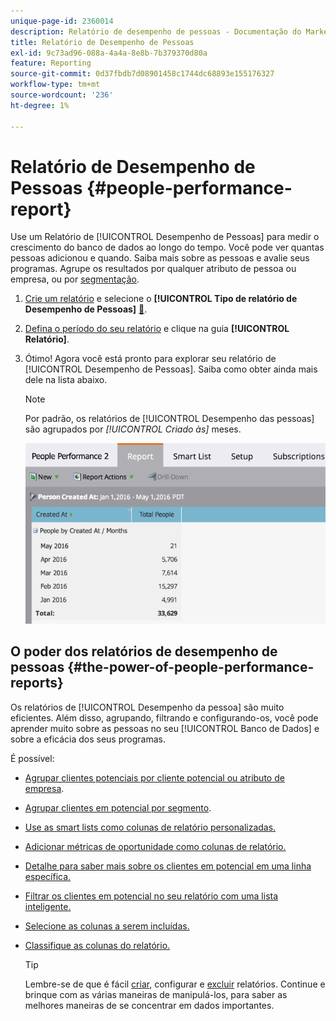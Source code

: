 ```yaml
---
unique-page-id: 2360014
description: Relatório de desempenho de pessoas - Documentação do Marketo - Documentação do produto
title: Relatório de Desempenho de Pessoas
exl-id: 9c73ad96-088a-4a4a-8e8b-7b379370d80a
feature: Reporting
source-git-commit: 0d37fbdb7d08901458c1744dc68893e155176327
workflow-type: tm+mt
source-wordcount: '236'
ht-degree: 1%

---
```


# Relatório de Desempenho de Pessoas {#people-performance-report}

Use um Relatório de [!UICONTROL Desempenho de Pessoas] para medir o crescimento do banco de dados ao longo do tempo. Você pode ver quantas pessoas adicionou e quando. Saiba mais sobre as pessoas e avalie seus programas. Agrupe os resultados por qualquer atributo de pessoa ou empresa, ou por [segmentação](/help/marketo/product-docs/personalization/segmentation-and-snippets/segmentation/create-a-segmentation.md).

1. [Crie um relatório](/help/marketo/product-docs/reporting/basic-reporting/creating-reports/create-a-report-in-a-program.md) e selecione o **[!UICONTROL Tipo de relatório de Desempenho de Pessoas]** [&#128279;](/help/marketo/product-docs/reporting/basic-reporting/report-types/report-type-overview.md).

1. [Defina o período do seu relatório](/help/marketo/product-docs/reporting/basic-reporting/editing-reports/change-a-report-time-frame.md) e clique na guia **[!UICONTROL Relatório]**.

1. Ótimo! Agora você está pronto para explorar seu relatório de [!UICONTROL Desempenho de Pessoas]. Saiba como obter ainda mais dele na lista abaixo.

   >[!NOTE]
   >
   >Por padrão, os relatórios de [!UICONTROL Desempenho das pessoas] são agrupados por *[!UICONTROL Criado às]* meses.

   ![](assets/one.png)

## O poder dos relatórios de desempenho de pessoas {#the-power-of-people-performance-reports}

Os relatórios de [!UICONTROL Desempenho da pessoa] são muito eficientes. Além disso, agrupando, filtrando e configurando-os, você pode aprender muito sobre as pessoas no seu [!UICONTROL Banco de Dados] e sobre a eficácia dos seus programas.

É possível:

* [Agrupar clientes potenciais por cliente potencial ou atributo de empresa](/help/marketo/product-docs/reporting/basic-reporting/report-activity/group-person-reports-by-attribute.md).
* [Agrupar clientes em potencial por segmento](/help/marketo/product-docs/personalization/segmentation-and-snippets/segmentation/group-person-reports-by-segment.md).
* [Use as smart lists como colunas de relatório personalizadas.](/help/marketo/product-docs/reporting/basic-reporting/editing-reports/add-custom-columns-to-a-person-report.md)
* [Adicionar métricas de oportunidade como colunas de relatório.](/help/marketo/product-docs/reporting/basic-reporting/editing-reports/add-opportunity-columns-to-a-lead-report.md)
* [Detalhe para saber mais sobre os clientes em potencial em uma linha específica.](/help/marketo/product-docs/reporting/basic-reporting/report-activity/drill-down-in-a-people-performance-report.md)
* [Filtrar os clientes em potencial no seu relatório com uma lista inteligente.](/help/marketo/product-docs/reporting/basic-reporting/editing-reports/filter-people-in-a-report-with-a-smart-list.md)
* [Selecione as colunas a serem incluídas.](/help/marketo/product-docs/reporting/basic-reporting/editing-reports/select-report-columns.md)
* [Classifique as colunas do relatório.](/help/marketo/product-docs/reporting/basic-reporting/editing-reports/sort-report-on-columns.md)

  >[!TIP]
  >
  >Lembre-se de que é fácil [criar](/help/marketo/product-docs/reporting/basic-reporting/creating-reports/create-a-report-in-a-program.md), configurar e [excluir](/help/marketo/product-docs/reporting/basic-reporting/report-activity/delete-a-report.md) relatórios. Continue e brinque com as várias maneiras de manipulá-los, para saber as melhores maneiras de se concentrar em dados importantes.
